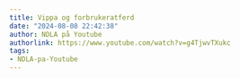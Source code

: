 ```yaml
---
title: Vippa og forbrukeratferd
date: "2024-08-08 22:42:38"
author: NDLA på Youtube
authorlink: https://www.youtube.com/watch?v=g4TjwvTXukc
tags:
- NDLA-pa-Youtube
---
```

